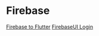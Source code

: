 # Firebase

[Firebase to Flutter](https://firebase.google.com/docs/flutter/setup?hl=ko)
[FirebaseUI Login](https://firebase.google.com/docs/auth/android/firebaseui)
